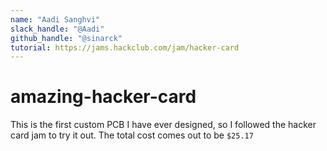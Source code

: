 ```yaml
---
name: "Aadi Sanghvi"
slack_handle: "@Aadi"
github_handle: "@sinarck"
tutorial: https://jams.hackclub.com/jam/hacker-card
---
```


# amazing-hacker-card

This is the first custom PCB I have ever designed, so I followed the hacker card jam to try it out. The total cost comes out to be `$25.17`
